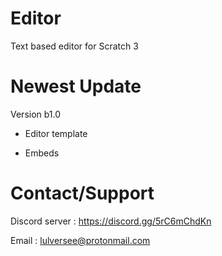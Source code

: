 # Editor
Text based editor for Scratch 3

# Newest Update

Version b1.0

- Editor template

- Embeds


# Contact/Support

Discord server : https://discord.gg/5rC6mChdKn

Email : lulversee@protonmail.com

